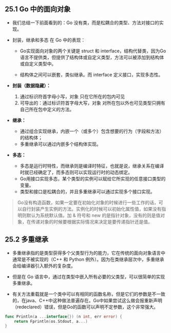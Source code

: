 ## 25.1 Go 中的面向对象
* 我们总结一下前面看到的：Go 没有类，而是松耦合的类型、方法对接口的实现。
  
* 封装，继承和多态 在 Go 中的表现：
    * Go实现面向对象的两个关键是 struct 和 interface，结构代替类，因为Go语言不提供类，但提供了结构体或自定义类型，方法可以被添加到结构体或自定义类型中。
    
    * 结构体之间可以嵌套，类似继承。而 interface 定义接口，实现多态性。
    
* __封装（数据隐藏）：__
    1. 通过标识符首字母小写，对象 只在它所在的包内可见 
    2. 可导出的：通过标识符首字母大写，对象 对所在包以外也可见类型只拥有自己所在包中定义的方法。

* __继承：__
    * 通过组合实现继承，内嵌一个（或多个）包含想要的行为（字段和方法）的结构体；
    * 多重继承可以通过内嵌多个结构体实现。

* __多态：__
    * 多态是运行时特性，而继承则是编译时特征，也就是说，继承关系在编译时就已经确定了，而多态则可以实现运行时的动态绑定。
    * Go用接口实现多态，某个类型的实例可以赋给它所实现的任意接口类型的变量。
    * 类型和接口是松耦合的，并且多重继承可以通过实现多个接口实现。

> Go没有构造函数，如果一定要在初始化对象的时候进行一些工作的话，可以自行封装产生实例的方法。实例化的时候可以初始化属性值，如果没有指明则默认为系统默认值。加 & 符号和 new 的是指针对象，没有的则是值对象，在传递对象的时候要根据实际情况来决定是要传递指针还是值。
  
  
## 25.2 多重继承
* 多重继承指的是类型获得多个父类型行为的能力，它在传统的面向对象语言中通常是不被实现的（C++ 和 Python 例外）。因为在类继承层次中，多重继承会给编译器引入额外的复杂度。

* 但是在 Go 语言中，通过在类型中嵌入所有必要的父类型，可以很简单的实现多重继承。

* 有关方法重载就是一个类中可以有相同的函数名称，但是它们的参数是不一致的，在java、C++中这种做法普遍存在。Go中如果尝试这么做会报重新声明（redeclared）错误，但是Go的函数可以声明不定参数，这个非常强大。
```go
func Println(a ...interface{}) (n int, err error) {
	return Fprintln(os.Stdout, a...)
}
```


